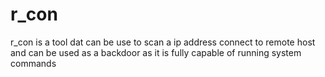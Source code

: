 # r_con
r_con is a tool dat can be use to scan a ip address connect to remote host and can be used as  a backdoor as it is fully capable of running system commands 
